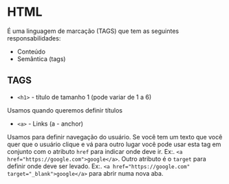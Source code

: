 # HTML

É uma linguagem de marcação (TAGS) que tem as seguintes responsabilidades:

- Conteúdo
- Semântica (tags)

## TAGS

* `<h1>`    -   título de tamanho 1 (pode variar de 1 a 6)

Usamos quando queremos definir títulos

* `<a>`     -   Links (a - anchor)

Usamos para definir navegação do usuário. Se você tem um texto que você quer que o usuário clique e vá para outro lugar você pode usar esta tag em conjunto com o atributo `href` para indicar onde deve ir. Ex:. `<a href="https://google.com">google</a>`. Outro atributo é o `target` para definir onde deve ser levado. Ex:. `<a href="https://google.com" target="_blank">google</a>` para abrir numa nova aba.